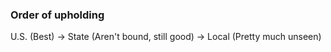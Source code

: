### Order of upholding
U.S. (Best) -> State (Aren't bound, still good) -> Local (Pretty much unseen)
